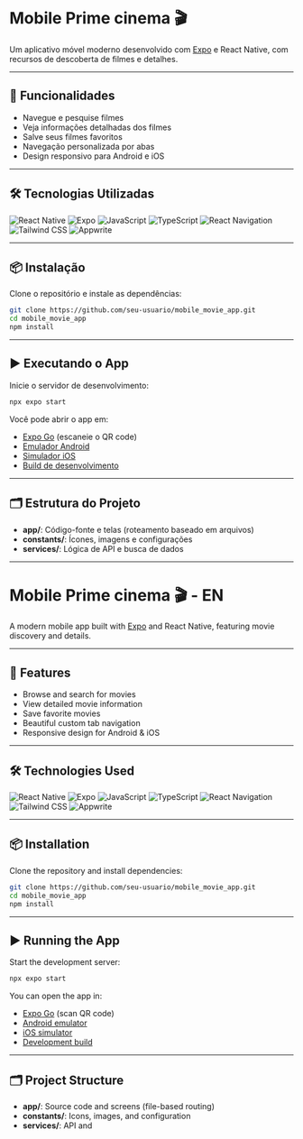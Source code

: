 # Mobile Prime cinema 🎬

Um aplicativo móvel moderno desenvolvido com [Expo](https://expo.dev) e React Native, com recursos de descoberta de filmes e detalhes.  

---

## 🚀 Funcionalidades

- Navegue e pesquise filmes
- Veja informações detalhadas dos filmes
- Salve seus filmes favoritos
- Navegação personalizada por abas
- Design responsivo para Android e iOS

---

## 🛠 Tecnologias Utilizadas

![React Native](https://img.shields.io/badge/React_Native-20232A?style=for-the-badge&logo=react&logoColor=61DAFB)
![Expo](https://img.shields.io/badge/Expo-000020?style=for-the-badge&logo=expo&logoColor=white)
![JavaScript](https://img.shields.io/badge/JavaScript-F7DF1E?style=for-the-badge&logo=javascript&logoColor=black)
![TypeScript](https://img.shields.io/badge/TypeScript-3178C6?style=for-the-badge&logo=typescript&logoColor=white)
![React Navigation](https://img.shields.io/badge/React_Navigation-000000?style=for-the-badge&logo=react-router&logoColor=white)
![Tailwind CSS](https://img.shields.io/badge/Tailwind_CSS-06B6D4?style=for-the-badge&logo=tailwind-css&logoColor=white)
![Appwrite](https://img.shields.io/badge/Appwrite-F02E65?style=for-the-badge&logo=appwrite&logoColor=white)

---

## 📦 Instalação

Clone o repositório e instale as dependências:

```bash
git clone https://github.com/seu-usuario/mobile_movie_app.git
cd mobile_movie_app
npm install
```

---

## ▶️ Executando o App

Inicie o servidor de desenvolvimento:

```bash
npx expo start
```

Você pode abrir o app em:

- [Expo Go](https://expo.dev/go) (escaneie o QR code)
- [Emulador Android](https://docs.expo.dev/workflow/android-studio-emulator/)
- [Simulador iOS](https://docs.expo.dev/workflow/ios-simulator/)
- [Build de desenvolvimento](https://docs.expo.dev/develop/development-builds/introduction/)

---

## 🗂️ Estrutura do Projeto

- **app/**: Código-fonte e telas (roteamento baseado em arquivos)
- **constants/**: Ícones, imagens e configurações
- **services/**: Lógica de API e busca de dados

---

# Mobile Prime cinema 🎬 - EN

A modern mobile app built with [Expo](https://expo.dev) and React Native, featuring movie discovery and details.  

---

## 🚀 Features

- Browse and search for movies
- View detailed movie information
- Save favorite movies
- Beautiful custom tab navigation
- Responsive design for Android & iOS

---

## 🛠 Technologies Used

![React Native](https://img.shields.io/badge/React_Native-20232A?style=for-the-badge&logo=react&logoColor=61DAFB)
![Expo](https://img.shields.io/badge/Expo-000020?style=for-the-badge&logo=expo&logoColor=white)
![JavaScript](https://img.shields.io/badge/JavaScript-F7DF1E?style=for-the-badge&logo=javascript&logoColor=black)
![TypeScript](https://img.shields.io/badge/TypeScript-3178C6?style=for-the-badge&logo=typescript&logoColor=white)
![React Navigation](https://img.shields.io/badge/React_Navigation-000000?style=for-the-badge&logo=react-router&logoColor=white)
![Tailwind CSS](https://img.shields.io/badge/Tailwind_CSS-06B6D4?style=for-the-badge&logo=tailwind-css&logoColor=white)
![Appwrite](https://img.shields.io/badge/Appwrite-F02E65?style=for-the-badge&logo=appwrite&logoColor=white)

---

## 📦 Installation

Clone the repository and install dependencies:

```bash
git clone https://github.com/seu-usuario/mobile_movie_app.git
cd mobile_movie_app
npm install
```

---

## ▶️ Running the App

Start the development server:

```bash
npx expo start
```

You can open the app in:

- [Expo Go](https://expo.dev/go) (scan QR code)
- [Android emulator](https://docs.expo.dev/workflow/android-studio-emulator/)
- [iOS simulator](https://docs.expo.dev/workflow/ios-simulator/)
- [Development build](https://docs.expo.dev/develop/development-builds/introduction/)

---

## 🗂️ Project Structure

- **app/**: Source code and screens (file-based routing)
- **constants/**: Icons, images, and configuration
- **services/**: API and
